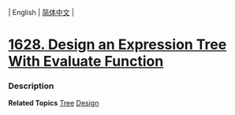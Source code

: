 | English | [简体中文](README.md) |

# [1628. Design an Expression Tree With Evaluate Function](https://leetcode-cn.com/problems/design-an-expression-tree-with-evaluate-function)
 ### Description

**Related Topics**  [Tree](https://leetcode-cn.com/tag/tree) [Design](https://leetcode-cn.com/tag/design) 